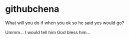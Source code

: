 # githubchena
What will you do if when you ok so he said yes would go?

Ummm...
I would tell him God bless him...
